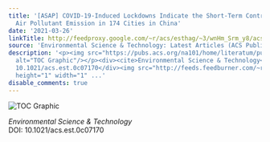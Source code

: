 ```yaml
---
title: '[ASAP] COVID-19-Induced Lockdowns Indicate the Short-Term Control Effect of
  Air Pollutant Emission in 174 Cities in China'
date: '2021-03-26'
linkTitle: http://feedproxy.google.com/~r/acs/esthag/~3/wnHm_Srm_y8/acs.est.0c07170
source: 'Environmental Science & Technology: Latest Articles (ACS Publications)'
description: '<p><img src="https://pubs.acs.org/na101/home/literatum/publisher/achs/journals/content/esthag/0/esthag.ahead-of-print/acs.est.0c07170/20210326/images/medium/es0c07170_0005.gif"
  alt="TOC Graphic"/></p><div><cite>Environmental Science & Technology</cite></div><div>DOI:
  10.1021/acs.est.0c07170</div><img src="http://feeds.feedburner.com/~r/acs/esthag/~4/wnHm_Srm_y8"
  height="1" width="1" ...'
disable_comments: true
---
```

<p><img src="https://pubs.acs.org/na101/home/literatum/publisher/achs/journals/content/esthag/0/esthag.ahead-of-print/acs.est.0c07170/20210326/images/medium/es0c07170_0005.gif" alt="TOC Graphic"/></p><div><cite>Environmental Science & Technology</cite></div><div>DOI: 10.1021/acs.est.0c07170</div><img src="http://feeds.feedburner.com/~r/acs/esthag/~4/wnHm_Srm_y8" height="1" width="1" ...